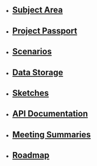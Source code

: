 * ## [Subject Area](https://schstp.github.io/Theater-Platform/subject_area/info)

* ## [Project Passport](https://schstp.github.io/Theater-Platform/passport/projectpassport)

* ## [Scenarios](https://schstp.github.io/Theater-Platform/scenarios/table_of_contents)

* ## [Data Storage](https://schstp.github.io/Theater-Platform/datastorage/table_of_contents)

* ## [Sketches](https://schstp.github.io/Theater-Platform/sketches/table_of_contents)

* ## [API Documentation](https://schstp.github.io/Theater-Platform/api/table_of_contents)

* ## [Meeting Summaries](https://schstp.github.io/Theater-Platform/meeting_summaries/table_of_contents)

* ## [Roadmap](https://schstp.github.io/Theater-Platform/roadmap/roadmap)

